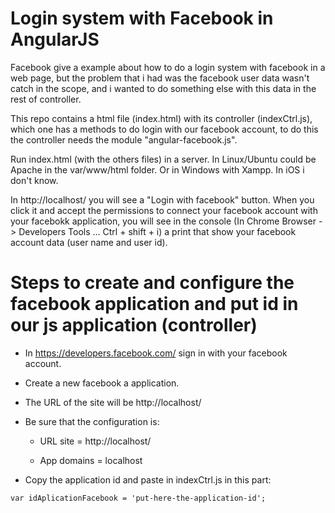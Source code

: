 Login system with Facebook in AngularJS
====================================================

Facebook give a example about how to do a login system with facebook in a web page, but the problem that i had was the facebook user data wasn't catch in the scope, and i wanted to do something else with this data in the rest of controller.

This repo contains a html file (index.html) with its controller (indexCtrl.js), which one has a methods to do login with our facebook account, to do this the controller needs the module "angular-facebook.js".

Run index.html (with the others files) in a server. In Linux/Ubuntu could be Apache in the var/www/html folder. Or in Windows with Xampp. In iOS i don't know.

In http://localhost/ you will see a "Login with facebook" button. When you click it and accept the permissions to connect your facebook account with your facebokk application, you will see in the console (In Chrome Browser -> Developers Tools ... Ctrl + shift + i) a print that show your facebook account data (user name and user id).

# Steps to create and configure the facebook application and put id in our js application (controller)

* In https://developers.facebook.com/ sign in with your facebook account.

* Create a new facebook a application.

* The URL of the site will be http://localhost/

* Be sure that the configuration is:

  * URL site = http://localhost/

  * App domains = localhost

* Copy the application id and paste in indexCtrl.js in this part:

``````
var idAplicationFacebook = 'put-here-the-application-id';

``````
